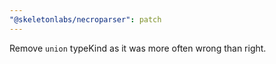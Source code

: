 ```yaml
---
"@skeletonlabs/necroparser": patch
---
```


Remove `union` typeKind as it was more often wrong than right.
